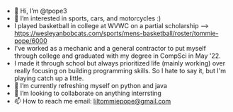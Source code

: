 - 👋 Hi, I’m @tpope3
- 👀 I’m interested in sports, cars, and motorcycles :)
- I played basketball in college at WVWC on a partial scholarship --> https://wesleyanbobcats.com/sports/mens-basketball/roster/tommie-pope/6000
- I've worked as a mechanic and a general contractor to put myself through college and graduated with my degree in CompSci in May '22.
- I made it through school but always prioritized life (mainly working) over really focusing on building programming skills. So I hate to say it, but I'm playing catch up a little. 
- 🌱 I’m currently refreshing myself on python and java
- 💞️ I’m looking to collaborate on anything interrsting 
- 📫 How to reach me email: liltommiepope@gmail.com

<!---
tpope3/tpope3 is a ✨ special ✨ repository because its `README.md` (this file) appears on your GitHub profile.
You can click the Preview link to take a look at your changes.
--->
